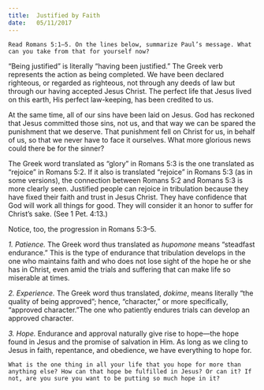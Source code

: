 ```yaml
---
title:  Justified by Faith
date:   05/11/2017
---
```


`Read Romans 5:1–5. On the lines below, summarize Paul’s message. What can you take from that for yourself now?`

“Being justified” is literally “having been justified.” The Greek verb represents the action as being completed. We have been declared righteous, or regarded as righteous, not through any deeds of law but through our having accepted Jesus Christ. The perfect life that Jesus lived on this earth, His perfect law-keeping, has been credited to us.

At the same time, all of our sins have been laid on Jesus. God has reckoned that Jesus committed those sins, not us, and that way we can be spared the punishment that we deserve. That punishment fell on Christ for us, in behalf of us, so that we never have to face it ourselves. What more glorious news could there be for the sinner?

The Greek word translated as “glory” in Romans 5:3 is the one translated as “rejoice” in Romans 5:2. If it also is translated “rejoice” in Romans 5:3 (as in some versions), the connection between Romans 5:2 and Romans 5:3 is more clearly seen. Justified people can rejoice in tribulation because they have fixed their faith and trust in Jesus Christ. They have confidence that God will work all things for good. They will consider it an honor to suffer for Christ’s sake. (See 1 Pet. 4:13.)

Notice, too, the progression in Romans 5:3–5.

_1. Patience._ The Greek word thus translated as _hupomone_ means “steadfast endurance.” This is the type of endurance that tribulation develops in the one who maintains faith and who does not lose sight of the hope he or she has in Christ, even amid the trials and suffering that can make life so miserable at times.

_2. Experience._ The Greek word thus translated, _dokime_, means literally “the quality of being approved”; hence, “character,” or more specifically, “approved character.”The one who patiently endures trials can develop an approved character.

_3. Hope._ Endurance and approval naturally give rise to hope—the hope found in Jesus and the promise of salvation in Him. As long as we cling to Jesus in faith, repentance, and obedience, we have everything to hope for.

`What is the one thing in all your life that you hope for more than anything else? How can that hope be fulfilled in Jesus? Or can it? If not, are you sure you want to be putting so much hope in it?`